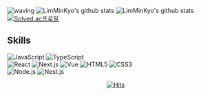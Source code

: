 ![waving](https://capsule-render.vercel.app/api?type=waving&height=200&text=Lim%20MinKyo&fontAlign=50&fontAlignY=40&color=gradient)
![LimMinKyo's github stats](https://github-readme-stats.vercel.app/api?username=LimMinKyo&show_icons=true) ![LimMinKyo's github stats](https://github-readme-stats.vercel.app/api/top-langs/?username=LimMinKyo&show_icons=true&hide_border=true&title_color=004386&icon_color=004386&layout=compact) 
[![Solved.ac프로필](http://mazassumnida.wtf/api/v2/generate_badge?boj=story1454)](https://solved.ac/story1454)

## Skills

![JavaScript](https://img.shields.io/badge/javascript-%23323330.svg?style=for-the-badge&logo=javascript&logoColor=%23F7DF1E)
![TypeScript](https://img.shields.io/badge/typescript-%23007ACC.svg?style=for-the-badge&logo=typescript&logoColor=white)
<br>
![React](https://img.shields.io/badge/react-%2320232a.svg?style=for-the-badge&logo=react&logoColor=%2361DAFB)
![Next.js](https://img.shields.io/badge/next.js-%2320232a.svg?style=for-the-badge&logo=nextdotjs&logoColor=white)
![Vue](https://img.shields.io/badge/vue.js-%2320232a.svg?style=for-the-badge&logo=vuedotjs&logoColor=%23#4FC08D)
![HTML5](https://img.shields.io/badge/html5-%23E34F26.svg?style=for-the-badge&logo=html5&logoColor=white)
![CSS3](https://img.shields.io/badge/css3-%231572B6.svg?style=for-the-badge&logo=css3&logoColor=white)
<br>
![Node.js](https://img.shields.io/badge/node.js-%2320232a.svg?style=for-the-badge&logo=nodedotjs&logoColor=%23#339933)
![Nest.js](https://img.shields.io/badge/nest.js-%2320232a.svg?style=for-the-badge&logo=nestjs&logoColor=%23E0234E)

<div align=center>

[![Hits](https://hits.seeyoufarm.com/api/count/incr/badge.svg?url=https%3A%2F%2Fgithub.com%2FLimMinKyo%2Fhit-counter&count_bg=%2379C83D&title_bg=%23555555&icon=&icon_color=%23E7E7E7&title=hits&edge_flat=false)](https://hits.seeyoufarm.com)

</div>

<!--
**LimMinKyo/LimMinKyo** is a ✨ _special_ ✨ repository because its `README.md` (this file) appears on your GitHub profile.

Here are some ideas to get you started:

- 🔭 I’m currently working on ...
- 🌱 I’m currently learning ...
- 👯 I’m looking to collaborate on ...
- 🤔 I’m looking for help with ...
- 💬 Ask me about ...
- 📫 How to reach me: ...
- 😄 Pronouns: ...
- ⚡ Fun fact: ...
-->

